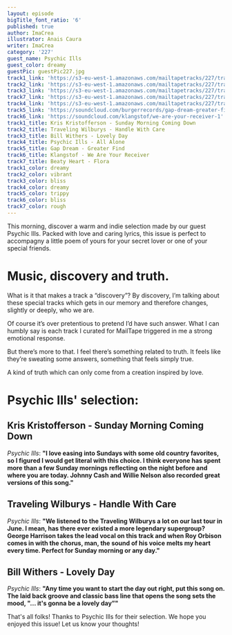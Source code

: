 ```yaml
---
layout: episode
bigTitle_font_ratio: '6'
published: true
author: ImaCrea
illustrator: Anais Caura
writer: ImaCrea
category: '227'
guest_name: Psychic Ills
guest_color: dreamy
guestPic: guestPic227.jpg
track1_link: 'https://s3-eu-west-1.amazonaws.com/mailtapetracks/227/track1.mp3'
track2_link: 'https://s3-eu-west-1.amazonaws.com/mailtapetracks/227/track2.mp3'
track3_link: 'https://s3-eu-west-1.amazonaws.com/mailtapetracks/227/track3.mp3'
track7_link: 'https://s3-eu-west-1.amazonaws.com/mailtapetracks/227/track7.mp3'
track4_link: 'https://s3-eu-west-1.amazonaws.com/mailtapetracks/227/track4.mp3'
track5_link: 'https://soundcloud.com/burgerrecords/gap-dream-greater-find'
track6_link: 'https://soundcloud.com/klangstof/we-are-your-receiver-1'
track1_title: Kris Kristofferson - Sunday Morning Coming Down
track2_title: Traveling Wilburys - Handle With Care
track3_title: Bill Withers - Lovely Day
track4_title: Psychic Ills - All Alone
track5_title: Gap Dream - Greater Find
track6_title: Klangstof - We Are Your Receiver
track7_title: Beaty Heart - Flora
track1_color: dreamy
track2_color: vibrant
track3_color: bliss
track4_color: dreamy
track5_color: trippy
track6_color: bliss
track7_color: rough
---
```

<p id="introduction">This morning, discover a warm and indie selection made by our guest Psychic Ills. Packed with love and caring lyrics, this issue is perfect to accompagny a little poem of yours for your secret lover or one of your special friends.</p>

# Music, discovery and truth.

What is it that makes a track a “discovery”? By discovery, I’m talking about these special tracks which gets in our memory and therefore changes, slightly or deeply, who we are.

Of course it’s over pretentious to pretend I’d have such answer. What I can humbly say is each track I curated for MailTape triggered in me a strong emotional response.

But there’s more to that. I feel there’s something related to truth. It feels like they’re sweating some answers, something that feels simply true.

A kind of truth which can only come from a creation inspired by love.

# Psychic Ills' selection:

## Kris Kristofferson - Sunday Morning Coming Down
_Psychic Ills_: **"**I love easing into Sundays with some old country favorites, so I figured I would get literal with this choice. I think everyone has spent more than a few Sunday mornings reflecting on the night before and where you are today. Johnny Cash and Willie Nelson also recorded great versions of this song.**"**

## Traveling Wilburys - Handle With Care
_Psychic Ills_: **"**We listened to the Traveling Wilburys a lot on our last tour in June. I mean, has there ever existed a more legendary supergroup? George Harrison takes the lead vocal on this track and when Roy Orbison comes in with the chorus, man, the sound of his voice melts my heart every time. Perfect for Sunday morning or any day.**"**

## Bill Withers - Lovely Day
_Psychic Ills_: **"**Any time you want to start the day out right, put this song on. The laid back groove and classic bass line that opens the song sets the mood, "... it's gonna be a lovely day”**"**

<p id="outroduction">That's all folks! Thanks to Psychic Ills for their selection. We hope you enjoyed this issue! Let us know your thoughts!</p>
